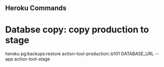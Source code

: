 ## Heroku Commands

# Databse copy: copy production to stage
heroku pg:backups:restore action-tool-production::b101 DATABASE_URL --app action-tool-stage

